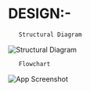 
# DESIGN:-



```bash
   Structural Diagram
```


![Structural Diagram](https://user-images.githubusercontent.com/94224849/142768781-c48a6f26-5b07-4cd7-87ae-fad0ad693221.png)


```bash
   Flowchart
```

![App Screenshot]()
